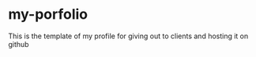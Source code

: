 # my-porfolio

This is the template of my profile for giving out to clients and hosting it on github
